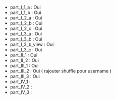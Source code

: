 - part_I_1_a : Oui 
- part_I_1_b : Oui 
- part_I_2_a : Oui
- part_I_2_b : Oui
- part_I_2_c : Oui
- part_I_3_a : Oui
- part_I_3_b : Oui 
- part_I_3_b_view : Oui
- part_I_3_c : Oui
- part_II_1 : Oui 
- part_II_2 : Oui
- part_III_1 : Oui
- part_III_2 : Oui ( rajouter shuffle pour username )
- part_III_3 : Oui 
- part_IV_1 :
- part_IV_2 : 
- part_IV_3 :